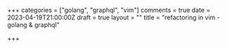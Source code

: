 +++
categories = ["golang", "graphql", "vim"]
comments = true
date = 2023-04-19T21:00:00Z
draft = true
layout = ""
title = "refactoring in vim - golang & graphql"

+++
